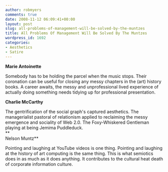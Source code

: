 ```yaml
---
author: robmyers
comments: true
date: 2008-11-12 06:09:41+00:00
layout: post
slug: all-problems-of-management-will-be-solved-by-the-muntzes
title: All Problems Of Management Will Be Solved By The Muntzes
wordpress_id: 1692
categories:
- Aesthetics
- Satire
---
```


**Marie Antoinette**  
  
Somebody has to be holding the parcel when the music stops. Their coronation can be useful for closing any messy chapters in the (art) history books. A career awaits, the messy and unprofessional lived experience of actually doing something needs tidying up for professional presentation.   
  
**Charlie McCarthy**  
  
The gentrification of the social graph's captured aesthetics. The managerialist pastoral of relationism applied to reclaiming the messy emergence and sociality of Web 2.0. The Foxy-Whiskered Gentleman playing at being Jemima Puddleduck.   
**  
Nelson Muntz**  
  
Pointing and laughing at YouTube videos is one thing. Pointing and laughing at the history of art computing is the same thing. This is what semiotics does in as much as it does anything. It contributes to the cultural heat death of corporate information culture.   



